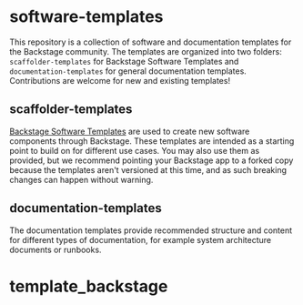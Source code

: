 # software-templates

This repository is a collection of software and documentation templates for the Backstage community. The templates are organized into two folders: `scaffolder-templates` for Backstage Software Templates and `documentation-templates` for general documentation templates. Contributions are welcome for new and existing templates!

## scaffolder-templates

[Backstage Software Templates](https://backstage.io/docs/features/software-templates/) are used to create new software components through Backstage. These templates are intended as a starting point to build on for different use cases. You may also use them as provided, but we recommend pointing your Backstage app to a forked copy because the templates aren't versioned at this time, and as such breaking changes can happen without warning.

## documentation-templates

The documentation templates provide recommended structure and content for different types of documentation, for example system architecture documents or runbooks.
# template_backstage
